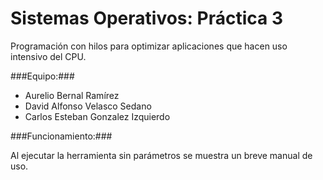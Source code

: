 Sistemas Operativos: Práctica 3
============

Programación con hilos para optimizar aplicaciones que hacen uso intensivo del CPU.

###Equipo:###

- Aurelio Bernal Ramírez
- David Alfonso Velasco Sedano
- Carlos Esteban Gonzalez Izquierdo

###Funcionamiento:###

Al ejecutar la herramienta sin parámetros se muestra un breve manual de uso.
